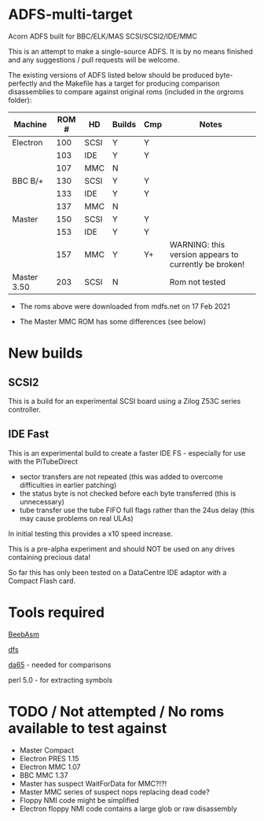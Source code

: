 # ADFS-multi-target
 Acorn ADFS built for BBC/ELK/MAS SCSI/SCSI2/IDE/MMC

 This is an attempt to make a single-source ADFS. It is by no means finished and any suggestions / pull requests
 will be welcome.

 The existing versions of ADFS listed below should be produced byte-perfectly and the Makefile has a target for producing comparison disassemblies to compare against original roms (included in the orgroms folder):


| Machine	| ROM # | HD    | Builds| Cmp   | Notes
|---------------|-------|-------|-------|-------|---------
| Electron      | 100   | SCSI  | Y     | Y     |
|               | 103   | IDE   | Y     | Y     |
|               | 107   | MMC   | N     |       | 
| BBC B/+       | 130   | SCSI  | Y     | Y     |
|               | 133   | IDE   | Y     | Y     |
|               | 137   | MMC   | N     |       | 
| Master        | 150   | SCSI  | Y     | Y     |
|               | 153   | IDE   | Y     | Y     |
|               | 157   | MMC   | Y     | Y+    | WARNING: this version appears to currently be broken!
| Master 3.50   | 203   | SCSI  | N     |       | Rom not tested


* The roms above were downloaded from mdfs.net on 17 Feb 2021
+ The Master MMC ROM has some differences (see below)


# New builds

## SCSI2 
This is a build for an experimental SCSI board using a Zilog Z53C series controller. 

## IDE Fast

This is an experimental build to create a faster IDE FS - especially for use with the PiTubeDirect

- sector transfers are not repeated (this was added to overcome difficulties in earlier patching)
- the status byte is not checked before each byte transferred (this is unnecessary)
- tube transfer use the tube FIFO full flags rather than the 24us delay (this may cause problems on real ULAs)

In initial testing this provides a x10 speed increase. 

This is a pre-alpha experiment and should NOT be used on any drives containing precious data! 

So far this has only been tested on a DataCentre IDE adaptor with a Compact Flash card. 


# Tools required

[BeebAsm](https://github.com/stardot/beebasm)

[dfs](https://github.com/dominicbeesley/dfs-0.4)

[da65](https://cc65.github.io/doc/da65.html) - needed for comparisons

perl 5.0 - for extracting symbols



# TODO / Not attempted / No roms available to test against

- Master Compact
- Electron PRES 1.15
- Electron MMC 1.07
- BBC MMC 1.37
- Master has suspect WaitForData for MMC?!?!
- Master MMC series of suspect nops replacing dead code?
- Floppy NMI code might be simplified
- Electron floppy NMI code contains a large glob or raw disassembly


